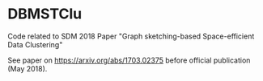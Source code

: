 # DBMSTClu
Code related to SDM 2018 Paper "Graph sketching-based Space-efficient Data Clustering"

See paper on https://arxiv.org/abs/1703.02375 before official publication (May 2018).

